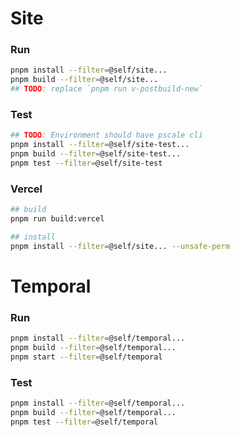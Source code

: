 # Site

### Run

```bash
pnpm install --filter=@self/site...
pnpm build --filter=@self/site...
## TODO: replace `pnpm run v-postbuild-new`
```

### Test

```bash
## TODO: Environment should have pscale cli
pnpm install --filter=@self/site-test...
pnpm build --filter=@self/site-test...
pnpm test --filter=@self/site-test
```

### Vercel

```bash
## build
pnpm run build:vercel

## install
pnpm install --filter=@self/site... --unsafe-perm
```

# Temporal

### Run

```bash
pnpm install --filter=@self/temporal...
pnpm build --filter=@self/temporal...
pnpm start --filter=@self/temporal
```

### Test

```bash
pnpm install --filter=@self/temporal...
pnpm build --filter=@self/temporal...
pnpm test --filter=@self/temporal
```
